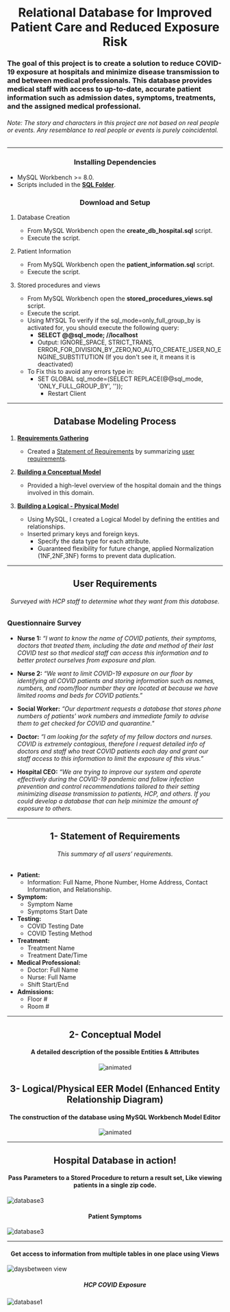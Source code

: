 # <div align="center">  Relational Database for Improved Patient Care and Reduced Exposure Risk </div>
###	The goal of this project is to create a solution to reduce COVID-19 exposure at hospitals and minimize disease transmission to and between medical professionals. This database provides medical staff with access to up-to-date, accurate patient information such as admission dates, symptoms, treatments, and the assigned medical professional.

###### *Note: The story and characters in this project are not based on real people or events. Any resemblance to real people or events is purely coincidental.*
----------------------------------------------------------------------------------
###	<div align="center">Installing Dependencies   </div> 
*	MySQL Workbench >= 8.0.
*	Scripts included in the **[SQL Folder](https://github.com/HmSalah/COVID_case_tracker/tree/main/SQL)**.
###	<div align="center"> Download and Setup  </div> 
1.	Database Creation
	*	From MySQL Workbench open the **create_db_hospital.sql** script.
	*	Execute the script.
	
2.	Patient Information
	*	From MySQL Workbench open the **patient_information.sql** script.
	*	Execute the script.
	
3.	Stored procedures and views
	*	From MySQL Workbench open the **stored_procedures_views.sql** script.
	*	Execute the script.
 	* 	Using MYSQL To verify if the sql_mode=only_full_group_by is activated for, you should execute the following query:
		* **SELECT @@sql_mode;   //localhost**
	 	* Output: IGNORE_SPACE, STRICT_TRANS, ERROR_FOR_DIVISION_BY_ZERO,NO_AUTO_CREATE_USER,NO_ENGINE_SUBSTITUTION (If you don't see it, it means it is deactivated)
	* 	To Fix this to avoid any errors type in:
  		* SET GLOBAL sql_mode=(SELECT REPLACE(@@sql_mode, 'ONLY_FULL_GROUP_BY', ''));
      		* Restart Client
-----------------------------------------------------------------------------------	
##	<div align="center"> Database Modeling Process </div> 	 ##
1.	**[Requirements Gathering](https://github.com/HmSalah/COVID_case_tracker/blob/main/README.md#-user-requirements-)**
	*	Created a [Statement of Requirements](https://github.com/HmSalah/COVID_case_tracker/blob/main/README.md#--1--statement-of-requirements) by summarizing [user requirements](https://github.com/HmSalah/sql_hospital_database/blob/main/README.md#-user-requirements-). 
	
2.	**[Building a Conceptual Model](https://github.com/HmSalah/COVID_case_tracker/blob/main/README.md#-2--conceptual-model-)**
  	*	Provided a high-level overview of the hospital domain and the things involved in this domain.
	
3.	**[Building a Logical - Physical Model](https://github.com/HmSalah/COVID_case_tracker/blob/main/README.md#-3--logicalphysical-mysql-model-erd-)**
	*	Using MySQL, I created a Logical Model by defining the entities and relationships.
	*	Inserted primary keys and foreign keys.
     	*	Specify the data type for each attribute.
     	*	Guaranteed flexibility for future change, applied Normalization (1NF,2NF,3NF) forms to prevent data duplication.


-----------------------------------------------------------------------------------	
##  <div align="center"> User Requirements </div> 
######	<div align="center"> Surveyed with HCP staff to determine what they want from this database.  </div>
### Questionnaire Survey
*	**Nurse 1:** *“I want to know the name of COVID patients, their symptoms, doctors that treated them, including the date and method of their last COVID test so that medical staff can access this information and to better protect ourselves from exposure and plan.*

* 	**Nurse 2:** *“We want to limit COVID-19 exposure on our floor by identifying all COVID patients and storing information such as names, numbers, and room/floor number they are located at because we have limited rooms and beds for COVID patients.”*

* 	**Social Worker:** *“Our department requests a database that stores phone numbers of patients' work numbers and immediate family to advise them to get checked for COVID and quarantine."*

* 	**Doctor:** *“I am looking for the safety of my fellow doctors and nurses. COVID is extremely contagious, therefore I request detailed info of doctors and staff who treat COVID patients each day and grant our staff access to this information to limit the exposure of this virus.”*

* 	**Hospital CEO:** *“We are trying to improve our system and operate effectively during the COVID-19 pandemic and follow infection prevention and control recommendations tailored to their setting minimizing disease transmission to patients, HCP, and others. If you could develop a database that can help minimize the amount of exposure to others.*

-----------------------------------------------------------------------------------	
##  <div align="center">  1- Statement of Requirements 

###### <div align="center"> This summary of all users’ requirements.</div>

* **Patient:** 
  - Information: Full Name, Phone Number, Home Address, Contact Information, and Relationship.
* **Symptom:** 
  - Symptom Name	
  - Symptoms Start Date
* **Testing:**
  - COVID Testing Date
  - COVID Testing Method
* **Treatment:**
  - Treatment Name
  - Treatment Date/Time
* **Medical Professional:**
  - Doctor: Full Name
  - Nurse: Full Name
  - Shift Start/End
* **Admissions:**
  - Floor #
  - Room  #

-----------------------------------------------------------------------------------
##	<div align="center"> 2- Conceptual Model </div>
####	<div align="center"> 	A detailed description of the possible Entities & Attributes </div> 
<p align="center">  <img src="https://github.com/HmSalah/COVID_case_tracker/blob/889f18aefd219a4eafa80da7c1251c7364d597d5/ER%20Diagram%20Models/conceptual_model.png" alt="animated" /></p>

##	<div align="center"> 3- Logical/Physical EER Model (Enhanced Entity Relationship Diagram) </div>
####	<div align="center">The construction of the database using MySQL Workbench Model Editor  </div>
<p align="center"> <img src="https://github.com/HmSalah/COVID_case_tracker/blob/57e29dae1aea4948381600842c3591f0aa836aa6/ER%20Diagram%20Models/logical_physical_model.png"  alt="animated" /></p>


-----------------------------------------------------------------------------------
##	<div align="center"> Hospital Database in action! </div>
####	<div align="center">  Pass Parameters to a Stored Procedure to return a result set, Like viewing patients in a single zip code. </div> 
![database3](https://user-images.githubusercontent.com/74623220/113911129-39306800-979f-11eb-8c3e-e58a95a8f623.png)
####	<div align="center">  Patient Symptoms </div> 	
![database3](https://user-images.githubusercontent.com/74623220/131191802-4a9e95c2-ceac-4b8d-96f6-5056021be165.png)

-----------------------------------------------------------------------------------	
####	<div align="center"> Get access to information from multiple tables in one place using Views </div> 
![daysbetween view](https://user-images.githubusercontent.com/74623220/131191955-3beb180e-e9e2-4ff4-b245-279c1ebda7d3.png) 
##### <div align="center"> HCP COVID Exposure </div>
![database1](https://user-images.githubusercontent.com/74623220/113911132-39306800-979f-11eb-8d70-cd588bc35cf1.png)




